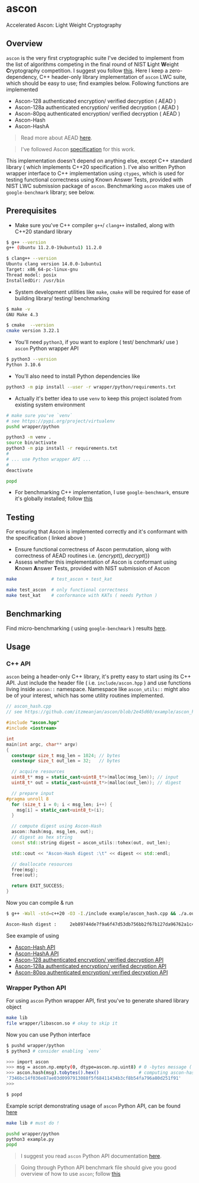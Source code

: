 # ascon
Accelerated Ascon: Light Weight Cryptography

## Overview

`ascon` is the very first cryptographic suite I've decided to implement from the list of algorithms competing in the final round of NIST **L**ight **W**eight **C**ryptography competition. I suggest you follow [this](https://csrc.nist.gov/Projects/Lightweight-Cryptography). Here I keep a zero-dependency, C++ header-only library implementation of `ascon` LWC suite, which should be easy to use; find examples below. Following functions are implemented

- Ascon-128 authenticated encryption/ verified decryption ( AEAD )
- Ascon-128a authenticated encryption/ verified decryption ( AEAD )
- Ascon-80pq authenticated encryption/ verified decryption ( AEAD )
- Ascon-Hash
- Ascon-HashA

> Read more about AEAD [here](https://en.wikipedia.org/wiki/Authenticated_encryption).

> I've followed Ascon [specification](https://csrc.nist.gov/CSRC/media/Projects/lightweight-cryptography/documents/finalist-round/updated-spec-doc/ascon-spec-final.pdf) for this work.

This implementation doesn't depend on anything else, except C++ standard library ( which implements C++20 specification ). I've also written Python wrapper interface to C++ implementation using `ctypes`, which is used for testing functional correctness using Known Answer Tests, provided with NIST LWC submission package of `ascon`. Benchmarking `ascon` makes use of `google-benchmark` library; see below.

## Prerequisites

- Make sure you've C++ compiler `g++`/ `clang++` installed, along with C++20 standard library

```bash
$ g++ --version
g++ (Ubuntu 11.2.0-19ubuntu1) 11.2.0

$ clang++ --version
Ubuntu clang version 14.0.0-1ubuntu1
Target: x86_64-pc-linux-gnu
Thread model: posix
InstalledDir: /usr/bin
```

- System development utilities like `make`, `cmake` will be required for ease of building library/ testing/ benchmarking

```bash
$ make -v
GNU Make 4.3

$ cmake  --version
cmake version 3.22.1
```

- You'll need `python3`, if you want to explore ( test/ benchmark/ use ) `ascon` Python wrapper API

```bash
$ python3 --version
Python 3.10.6
```

- You'll also need to install Python dependencies like

```bash
python3 -m pip install --user -r wrapper/python/requirements.txt
```

- Actually it's better idea to use `venv` to keep this project isolated from existing system environment

```bash
# make sure you've `venv`
# see https://pypi.org/project/virtualenv
pushd wrapper/python

python3 -m venv .
source bin/activate
python3 -m pip install -r requirements.txt
#
# ... use Python wrapper API ...
#
deactivate

popd
```

- For benchmarking C++ implementation, I use `google-benchmark`, ensure it's globally installed; follow [this](https://github.com/google/benchmark/tree/60b16f1#installation)

## Testing

For ensuring that Ascon is implemented correctly and it's conformant with the specification ( linked above )

- Ensure functional correctness of Ascon permutation, along with correctness of AEAD routines i.e. $\{{encrypt(), decrypt()}\}$
- Assess whether this implementation of Ascon is conformant using **K**nown **A**nswer **T**ests, provided with NIST submission of Ascon

```bash
make             # test_ascon + test_kat

make test_ascon  # only functional correctness
make test_kat    # conformance with KATs ( needs Python )
```

## Benchmarking

Find micro-benchmarking ( using `google-benchmark` ) results [here](./bench/README.md).

## Usage

### C++ API

`ascon` being a header-only C++ library, it's pretty easy to start using its C++ API. Just include the header file ( i.e. `include/ascon.hpp` ) and use functions living inside `ascon::` namespace. Namespace like `ascon_utils::` might also be of your interest, which has some utility routines implemented.

```cpp
// ascon_hash.cpp
// see https://github.com/itzmeanjan/ascon/blob/2e45d60/example/ascon_hash.cpp

#include "ascon.hpp"
#include <iostream>

int
main(int argc, char** argv)
{
  constexpr size_t msg_len = 1024; // bytes
  constexpr size_t out_len = 32;   // bytes

  // acquire resources
  uint8_t* msg = static_cast<uint8_t*>(malloc(msg_len)); // input
  uint8_t* out = static_cast<uint8_t*>(malloc(out_len)); // digest

  // prepare input
#pragma unroll 8
  for (size_t i = 0; i < msg_len; i++) {
    msg[i] = static_cast<uint8_t>(i);
  }

  // compute digest using Ascon-Hash
  ascon::hash(msg, msg_len, out);
  // digest as hex string
  const std::string digest = ascon_utils::tohex(out, out_len);

  std::cout << "Ascon-Hash digest :\t" << digest << std::endl;

  // deallocate resources
  free(msg);
  free(out);

  return EXIT_SUCCESS;
}
```

Now you can compile & run

```bash
$ g++ -Wall -std=c++20 -O3 -I./include example/ascon_hash.cpp && ./a.out

Ascon-Hash digest :     2eb89744de7f9a6f47d53db756bb2f67b127da96762a1c47a5d7bfc1f7273f5c
```

See example of using

- [Ascon-Hash API](https://github.com/itzmeanjan/ascon/blob/92f218b/example/ascon_hash.cpp)
- [Ascon-HashA API](https://github.com/itzmeanjan/ascon/blob/92f218b/example/ascon_hasha.cpp)
- [Ascon-128 authenticated encryption/ verified decryption API](https://github.com/itzmeanjan/ascon/blob/92f218b/example/ascon_128.cpp)
- [Ascon-128a authenticated encryption/ verified decryption API](https://github.com/itzmeanjan/ascon/blob/92f218b/example/ascon_128a.cpp)
- [Ascon-80pq authenticated encryption/ verified decryption API](https://github.com/itzmeanjan/ascon/blob/b680d4b/example/ascon_80pq.cpp)

### Wrapper Python API

For using `ascon` Python wrapper API, first you've to generate shared library object

```bash
make lib
file wrapper/libascon.so # okay to skip it
```

Now you can use Python interface

```bash
$ pushd wrapper/python
$ python3 # consider enabling `venv`

>>> import ascon
>>> msg = ascon.np.empty(0, dtype=ascon.np.uint8) # 0 -bytes message ( numpy byte array )
>>> ascon.hash(msg).tobytes().hex()               # computing ascon-hash digest
'7346bc14f036e87ae03d0997913088f5f68411434b3cf8b54fa796a80d251f91'
>>>

$ popd
```

Example script demonstrating usage of `ascon` Python API, can be found [here](https://github.com/itzmeanjan/ascon/blob/e3ead2b/wrapper/python/example.py)

```bash
make lib # must do !

pushd wrapper/python
python3 example.py
popd
```

> I suggest you read `ascon` Python API documentation [here](https://github.com/itzmeanjan/ascon/blob/92f218b/wrapper/python/ascon.py).

> Going through Python API benchmark file should give you good overview of how to use `ascon`; follow [this](https://github.com/itzmeanjan/ascon/blob/92f218b/wrapper/python/test_ascon.py#L212-L343)
